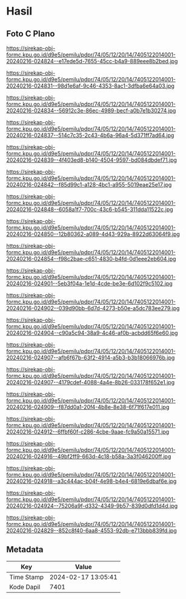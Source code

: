 # Hasil

## Foto C Plano

https://sirekap-obj-formc.kpu.go.id/d9e5/pemilu/pdpr/74/05/12/20/14/7405122014001-20240216-024824--e17ede5d-7655-45cc-b4a9-889eee8b2bed.jpg

https://sirekap-obj-formc.kpu.go.id/d9e5/pemilu/pdpr/74/05/12/20/14/7405122014001-20240216-024831--98d1e6af-9c46-4353-8ac1-3dfba6e64a03.jpg

https://sirekap-obj-formc.kpu.go.id/d9e5/pemilu/pdpr/74/05/12/20/14/7405122014001-20240216-024834--56912c3e-86ec-4989-becf-a0b7e1b30274.jpg

https://sirekap-obj-formc.kpu.go.id/d9e5/pemilu/pdpr/74/05/12/20/14/7405122014001-20240216-024837--514c7c35-2c43-4b6a-96a4-5d371ff7ad64.jpg

https://sirekap-obj-formc.kpu.go.id/d9e5/pemilu/pdpr/74/05/12/20/14/7405122014001-20240216-024839--4f403ed8-b140-4504-9597-bd084dbdef71.jpg

https://sirekap-obj-formc.kpu.go.id/d9e5/pemilu/pdpr/74/05/12/20/14/7405122014001-20240216-024842--f85d99c1-a128-4bc1-a955-5019eae25e17.jpg

https://sirekap-obj-formc.kpu.go.id/d9e5/pemilu/pdpr/74/05/12/20/14/7405122014001-20240216-024848--6058a1f7-700c-43c6-b545-311dda11522c.jpg

https://sirekap-obj-formc.kpu.go.id/d9e5/pemilu/pdpr/74/05/12/20/14/7405122014001-20240216-024850--12b80362-a089-4d43-929a-8922d63064f9.jpg

https://sirekap-obj-formc.kpu.go.id/d9e5/pemilu/pdpr/74/05/12/20/14/7405122014001-20240216-024854--f98c2bae-c651-4830-b4fd-0d1eee2eb604.jpg

https://sirekap-obj-formc.kpu.go.id/d9e5/pemilu/pdpr/74/05/12/20/14/7405122014001-20240216-024901--5eb3f04a-1e1d-4cde-be3e-6d102f9c5102.jpg

https://sirekap-obj-formc.kpu.go.id/d9e5/pemilu/pdpr/74/05/12/20/14/7405122014001-20240216-024902--039d90bb-6d7d-4273-b50e-a5dc783ee279.jpg

https://sirekap-obj-formc.kpu.go.id/d9e5/pemilu/pdpr/74/05/12/20/14/7405122014001-20240216-024904--c90a5c94-38a9-4c46-af0b-acbdd65f6e60.jpg

https://sirekap-obj-formc.kpu.go.id/d9e5/pemilu/pdpr/74/05/12/20/14/7405122014001-20240216-024907--afb6f67b-63f2-4914-a5b3-b3b18066976b.jpg

https://sirekap-obj-formc.kpu.go.id/d9e5/pemilu/pdpr/74/05/12/20/14/7405122014001-20240216-024907--4179cdef-4088-4a4e-8b26-033178f652e1.jpg

https://sirekap-obj-formc.kpu.go.id/d9e5/pemilu/pdpr/74/05/12/20/14/7405122014001-20240216-024909--f87dd0a1-20f4-4b8e-8e38-6f71f617e011.jpg

https://sirekap-obj-formc.kpu.go.id/d9e5/pemilu/pdpr/74/05/12/20/14/7405122014001-20240216-024912--6ffbf60f-c286-4cbe-9aae-fc9a50a15571.jpg

https://sirekap-obj-formc.kpu.go.id/d9e5/pemilu/pdpr/74/05/12/20/14/7405122014001-20240216-024916--49bf2ff9-663d-4c18-b58a-3a3f046200ff.jpg

https://sirekap-obj-formc.kpu.go.id/d9e5/pemilu/pdpr/74/05/12/20/14/7405122014001-20240216-024918--a3c444ac-b04f-4e98-b4e4-6819e6dbaf6e.jpg

https://sirekap-obj-formc.kpu.go.id/d9e5/pemilu/pdpr/74/05/12/20/14/7405122014001-20240216-024924--75206a9f-d332-4349-9b57-839d0dfd1d4d.jpg

https://sirekap-obj-formc.kpu.go.id/d9e5/pemilu/pdpr/74/05/12/20/14/7405122014001-20240216-024829--852c8f40-6aa8-4553-92db-e713bbb839fd.jpg


## Metadata

| Key        | Value               |
| ---------- | ------------------- |
| Time Stamp | 2024-02-17 13:05:41 |
| Kode Dapil | 7401                |



